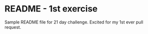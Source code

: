 # README - 1st exercise

Sample README file for 21 day challenge.
Excited for my 1st ever pull request.
